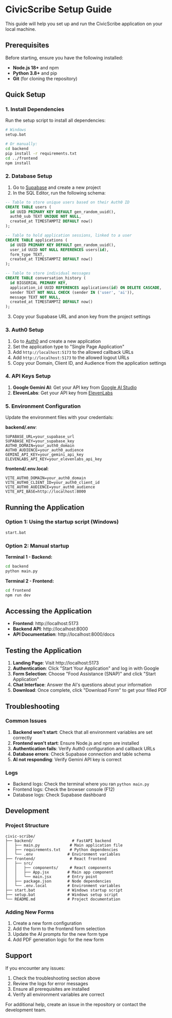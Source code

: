 # CivicScribe Setup Guide

This guide will help you set up and run the CivicScribe application on your local machine.

## Prerequisites

Before starting, ensure you have the following installed:

- **Node.js 18+** and npm
- **Python 3.8+** and pip
- **Git** (for cloning the repository)

## Quick Setup

### 1. Install Dependencies

Run the setup script to install all dependencies:

```bash
# Windows
setup.bat

# Or manually:
cd backend
pip install -r requirements.txt
cd ../frontend
npm install
```

### 2. Database Setup

1. Go to [Supabase](https://supabase.com) and create a new project
2. In the SQL Editor, run the following schema:

```sql
-- Table to store unique users based on their Auth0 ID
CREATE TABLE users (
  id UUID PRIMARY KEY DEFAULT gen_random_uuid(),
  auth0_sub TEXT UNIQUE NOT NULL,
  created_at TIMESTAMPTZ DEFAULT now()
);

-- Table to hold application sessions, linked to a user
CREATE TABLE applications (
  id UUID PRIMARY KEY DEFAULT gen_random_uuid(),
  user_id UUID NOT NULL REFERENCES users(id),
  form_type TEXT,
  created_at TIMESTAMPTZ DEFAULT now()
);

-- Table to store individual messages
CREATE TABLE conversation_history (
  id BIGSERIAL PRIMARY KEY,
  application_id UUID REFERENCES applications(id) ON DELETE CASCADE,
  sender TEXT NOT NULL CHECK (sender IN ('user', 'ai')),
  message TEXT NOT NULL,
  created_at TIMESTAMPTZ DEFAULT now()
);
```

3. Copy your Supabase URL and anon key from the project settings

### 3. Auth0 Setup

1. Go to [Auth0](https://auth0.com) and create a new application
2. Set the application type to "Single Page Application"
3. Add `http://localhost:5173` to the allowed callback URLs
4. Add `http://localhost:5173` to the allowed logout URLs
5. Copy your Domain, Client ID, and Audience from the application settings

### 4. API Keys Setup

1. **Google Gemini AI**: Get your API key from [Google AI Studio](https://makersuite.google.com/app/apikey)
2. **ElevenLabs**: Get your API key from [ElevenLabs](https://elevenlabs.io)

### 5. Environment Configuration

Update the environment files with your credentials:

**backend/.env**:
```env
SUPABASE_URL=your_supabase_url
SUPABASE_KEY=your_supabase_key
AUTH0_DOMAIN=your_auth0_domain
AUTH0_AUDIENCE=your_auth0_audience
GEMINI_API_KEY=your_gemini_api_key
ELEVENLABS_API_KEY=your_elevenlabs_api_key
```

**frontend/.env.local**:
```env
VITE_AUTH0_DOMAIN=your_auth0_domain
VITE_AUTH0_CLIENT_ID=your_auth0_client_id
VITE_AUTH0_AUDIENCE=your_auth0_audience
VITE_API_BASE=http://localhost:8000
```

## Running the Application

### Option 1: Using the startup script (Windows)

```bash
start.bat
```

### Option 2: Manual startup

**Terminal 1 - Backend:**
```bash
cd backend
python main.py
```

**Terminal 2 - Frontend:**
```bash
cd frontend
npm run dev
```

## Accessing the Application

- **Frontend**: http://localhost:5173
- **Backend API**: http://localhost:8000
- **API Documentation**: http://localhost:8000/docs

## Testing the Application

1. **Landing Page**: Visit http://localhost:5173
2. **Authentication**: Click "Start Your Application" and log in with Google
3. **Form Selection**: Choose "Food Assistance (SNAP)" and click "Start Application"
4. **Chat Interface**: Answer the AI's questions about your information
5. **Download**: Once complete, click "Download Form" to get your filled PDF

## Troubleshooting

### Common Issues

1. **Backend won't start**: Check that all environment variables are set correctly
2. **Frontend won't start**: Ensure Node.js and npm are installed
3. **Authentication fails**: Verify Auth0 configuration and callback URLs
4. **Database errors**: Check Supabase connection and table schema
5. **AI not responding**: Verify Gemini API key is correct

### Logs

- Backend logs: Check the terminal where you ran `python main.py`
- Frontend logs: Check the browser console (F12)
- Database logs: Check Supabase dashboard

## Development

### Project Structure

```
civic-scribe/
├── backend/                 # FastAPI backend
│   ├── main.py             # Main application file
│   ├── requirements.txt    # Python dependencies
│   └── .env               # Environment variables
├── frontend/               # React frontend
│   ├── src/
│   │   ├── components/     # React components
│   │   ├── App.jsx        # Main app component
│   │   └── main.jsx       # Entry point
│   ├── package.json       # Node dependencies
│   └── .env.local         # Environment variables
├── start.bat              # Windows startup script
├── setup.bat              # Windows setup script
└── README.md              # Project documentation
```

### Adding New Forms

1. Create a new form configuration
2. Add the form to the frontend form selection
3. Update the AI prompts for the new form type
4. Add PDF generation logic for the new form

## Support

If you encounter any issues:

1. Check the troubleshooting section above
2. Review the logs for error messages
3. Ensure all prerequisites are installed
4. Verify all environment variables are correct

For additional help, create an issue in the repository or contact the development team.

